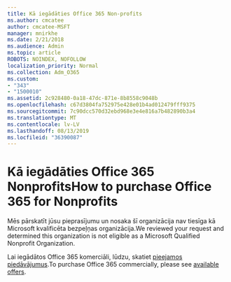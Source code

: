 ```yaml
---
title: Kā iegādāties Office 365 Non-profits
ms.author: cmcatee
author: cmcatee-MSFT
manager: mnirkhe
ms.date: 2/21/2018
ms.audience: Admin
ms.topic: article
ROBOTS: NOINDEX, NOFOLLOW
localization_priority: Normal
ms.collection: Adm_O365
ms.custom:
- "343"
- "1500010"
ms.assetid: 2c928480-0a18-47dc-871e-8b8558c9048b
ms.openlocfilehash: c67d3804fa752975e428e01b4ad012479fff9375
ms.sourcegitcommit: 7c90dcc570d32ebd968e3e4e816a7b482890b3a4
ms.translationtype: MT
ms.contentlocale: lv-LV
ms.lasthandoff: 08/13/2019
ms.locfileid: "36390087"
---
```

# <a name="how-to-purchase-office-365-for-nonprofits"></a><span data-ttu-id="18992-102">Kā iegādāties Office 365 Nonprofits</span><span class="sxs-lookup"><span data-stu-id="18992-102">How to purchase Office 365 for Nonprofits</span></span>

<span data-ttu-id="18992-103">Mēs pārskatīt jūsu pieprasījumu un nosaka šī organizācija nav tiesīga kā Microsoft kvalificēta bezpeļņas organizācija.</span><span class="sxs-lookup"><span data-stu-id="18992-103">We reviewed your request and determined this organization is not eligible as a Microsoft Qualified Nonprofit Organization.</span></span>
  
<span data-ttu-id="18992-104">Lai iegādātos Office 365 komerciāli, lūdzu, skatiet [pieejamos piedāvājumus](https://portal.office.com/AdminPortal/Home).</span><span class="sxs-lookup"><span data-stu-id="18992-104">To purchase Office 365 commercially, please see [available offers](https://portal.office.com/AdminPortal/Home).</span></span>